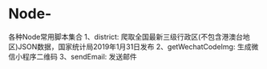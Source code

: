 # Node-
各种Node常用脚本集合
1、district: 爬取全国最新三级行政区(不包含港澳台地区)JSON数据，国家统计局2019年1月31日发布
2、getWechatCodeImg: 生成微信小程序二维码
3、sendEmail: 发送邮件